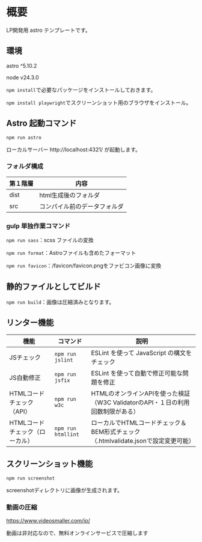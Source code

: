 # 概要

LP開発用 astro テンプレートです。

## 環境

astro ^5.10.2

node v24.3.0

`npm install`で必要なパッケージをインストールしておきます。

`npm install playwright`でスクリーンショット用のブラウザをインストール。

## Astro 起動コマンド

`npm run astro`

ローカルサーバー http://localhost:4321/ が起動します。

### フォルダ構成

| 第１階層 | 内容                         |
| -------- | ---------------------------- |
| dist     | html生成後のフォルダ         |
| src      | コンパイル前のデータフォルダ |

### gulp 単独作業コマンド

`npm run sass`：scss ファイルの変換

`npm run format`：Astroファイルも含めたフォーマット

`npm run favicon`：/favicon/favicon.pngをファビコン画像に変換

## 静的ファイルとしてビルド

`npm run build`：画像は圧縮済みとなります。

## リンター機能

| 機能                           | コマンド           | 説明                                                                              |
| ------------------------------ | ------------------ | --------------------------------------------------------------------------------- |
| JSチェック                     | `npm run jslint`   | ESLint を使って JavaScript の構文をチェック                                       |
| JS自動修正                     | `npm run jsfix`    | ESLint を使って自動で修正可能な問題を修正                                         |
| HTMLコードチェック（API）      | `npm run w3c`      | HTMLのオンラインAPIを使った検証（W3C ValidatorのAPI・１日の利用回数制限がある）   |
| HTMLコードチェック（ローカル） | `npm run htmllint` | ローカルでHTMLコードチェック＆BEM形式チェック（.htmlvalidate.jsonで設定変更可能） |

## スクリーンショット機能

```
npm run screenshot
```

screenshotディレクトリに画像が生成されます。

### 動画の圧縮

https://www.videosmaller.com/jp/

動画は非対応なので、無料オンラインサービスで圧縮します
